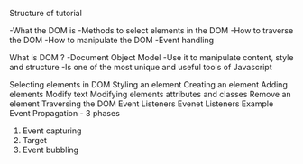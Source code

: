 Structure of tutorial

-What the DOM is
-Methods to select elements in the DOM
-How to traverse the DOM
-How to manipulate the DOM
-Event handling


What is DOM ?
-Document Object Model
-Use it to manipulate content, style and structure
-Is one of the most unique and useful tools of Javascript




Selecting elements in DOM
Styling an element
Creating an element
Adding elements
Modify text
Modifying elements attributes and classes
Remove an element
Traversing the DOM
Event Listeners
Evenet Listeners Example
Event Propagation - 3 phases
1. Event capturing
2. Target
3. Event bubbling

